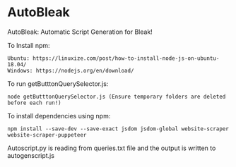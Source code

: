 # AutoBleak
AutoBleak: Automatic Script Generation for Bleak!

To Install npm:
```
Ubuntu: https://linuxize.com/post/how-to-install-node-js-on-ubuntu-18.04/ 
Windows: https://nodejs.org/en/download/ 
```

To run getButttonQuerySelector.js: 
```
node getButttonQuerySelector.js (Ensure temporary folders are deleted before each run!)
```

To install dependencies using npm:
```
npm install --save-dev --save-exact jsdom jsdom-global website-scraper website-scraper-puppeteer
```

Autoscript.py is reading from queries.txt file
and the output is written to autogenscript.js
